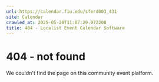 ```yaml
---
url: https://calendar.fiu.edu/sferd003_431
site: Calendar
crawled_at: 2025-05-20T11:07:29.972208
title: 404 - Localist Event Calendar Software
---
```


# 404 - not found
We couldn't find the page on this community event platform.
